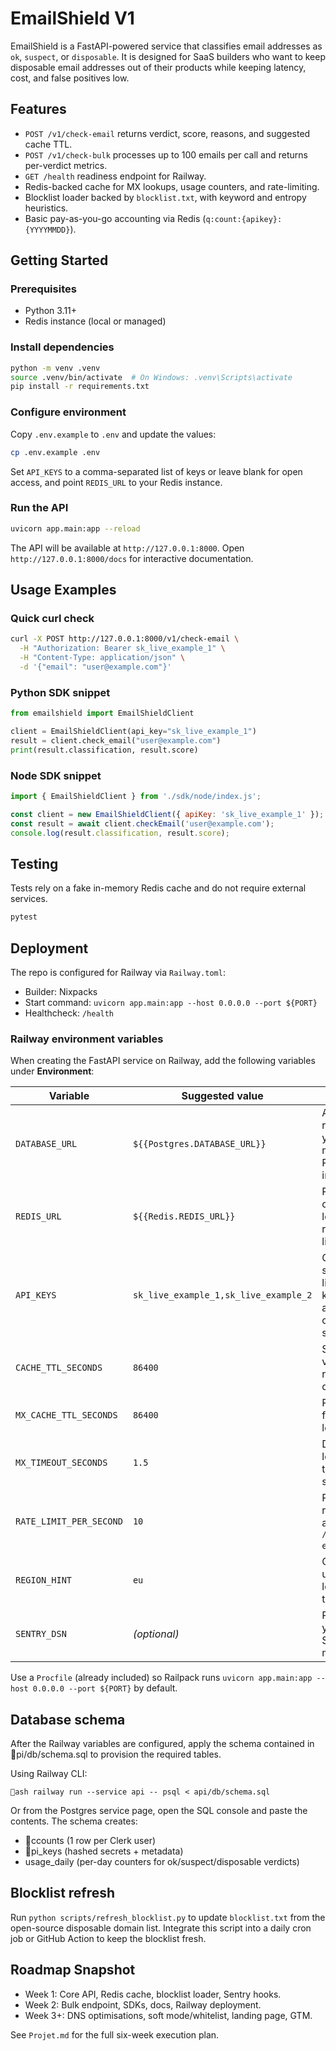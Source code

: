 # EmailShield V1

EmailShield is a FastAPI-powered service that classifies email addresses as `ok`, `suspect`, or `disposable`. It is designed for SaaS builders who want to keep disposable email addresses out of their products while keeping latency, cost, and false positives low.

## Features

- `POST /v1/check-email` returns verdict, score, reasons, and suggested cache TTL.
- `POST /v1/check-bulk` processes up to 100 emails per call and returns per-verdict metrics.
- `GET /health` readiness endpoint for Railway.
- Redis-backed cache for MX lookups, usage counters, and rate-limiting.
- Blocklist loader backed by `blocklist.txt`, with keyword and entropy heuristics.
- Basic pay-as-you-go accounting via Redis (`q:count:{apikey}:{YYYYMMDD}`).

## Getting Started

### Prerequisites

- Python 3.11+
- Redis instance (local or managed)

### Install dependencies

```bash
python -m venv .venv
source .venv/bin/activate  # On Windows: .venv\Scripts\activate
pip install -r requirements.txt
```

### Configure environment

Copy `.env.example` to `.env` and update the values:

```bash
cp .env.example .env
```

Set `API_KEYS` to a comma-separated list of keys or leave blank for open access, and point `REDIS_URL` to your Redis instance.

### Run the API

```bash
uvicorn app.main:app --reload
```

The API will be available at `http://127.0.0.1:8000`. Open `http://127.0.0.1:8000/docs` for interactive documentation.

## Usage Examples

### Quick curl check

```bash
curl -X POST http://127.0.0.1:8000/v1/check-email \
  -H "Authorization: Bearer sk_live_example_1" \
  -H "Content-Type: application/json" \
  -d '{"email": "user@example.com"}'
```

### Python SDK snippet

```python
from emailshield import EmailShieldClient

client = EmailShieldClient(api_key="sk_live_example_1")
result = client.check_email("user@example.com")
print(result.classification, result.score)
```

### Node SDK snippet

```javascript
import { EmailShieldClient } from './sdk/node/index.js';

const client = new EmailShieldClient({ apiKey: 'sk_live_example_1' });
const result = await client.checkEmail('user@example.com');
console.log(result.classification, result.score);
```

## Testing

Tests rely on a fake in-memory Redis cache and do not require external services.

```bash
pytest
```

## Deployment

The repo is configured for Railway via `Railway.toml`:

- Builder: Nixpacks
- Start command: `uvicorn app.main:app --host 0.0.0.0 --port ${PORT}`
- Healthcheck: `/health`

### Railway environment variables

When creating the FastAPI service on Railway, add the following variables under **Environment**:

| Variable | Suggested value | Notes |
| --- | --- | --- |
| `DATABASE_URL` | `${{Postgres.DATABASE_URL}}` | Auto-resolves to your managed Postgres instance. |
| `REDIS_URL` | `${{Redis.REDIS_URL}}` | Required for caching MX lookups and rate-limiting. |
| `API_KEYS` | `sk_live_example_1,sk_live_example_2` | Comma-separated list of API keys allowed to call the service. |
| `CACHE_TTL_SECONDS` | `86400` | Suggested verdict TTL returned to clients. |
| `MX_CACHE_TTL_SECONDS` | `86400` | Redis TTL for MX lookups. |
| `MX_TIMEOUT_SECONDS` | `1.5` | DNS/MX lookup timeout in seconds. |
| `RATE_LIMIT_PER_SECOND` | `10` | Per-key rate limit applied on `/v1/check-email`. |
| `REGION_HINT` | `eu` | Optional, used for logs/metrics tagging. |
| `SENTRY_DSN` | *(optional)* | Provide if you enable Sentry monitoring. |

Use a `Procfile` (already included) so Railpack runs `uvicorn app.main:app --host 0.0.0.0 --port ${PORT}` by default.

## Database schema

After the Railway variables are configured, apply the schema contained in pi/db/schema.sql to provision the required tables.

Using Railway CLI:

`ash
railway run --service api -- psql < api/db/schema.sql
`

Or from the Postgres service page, open the SQL console and paste the contents. The schema creates:

- ccounts (1 row per Clerk user)
- pi_keys (hashed secrets + metadata)
- usage_daily (per-day counters for ok/suspect/disposable verdicts)

## Blocklist refresh

Run `python scripts/refresh_blocklist.py` to update `blocklist.txt` from the open-source disposable domain list. Integrate this script into a daily cron job or GitHub Action to keep the blocklist fresh.

## Roadmap Snapshot

- Week 1: Core API, Redis cache, blocklist loader, Sentry hooks.
- Week 2: Bulk endpoint, SDKs, docs, Railway deployment.
- Week 3+: DNS optimisations, soft mode/whitelist, landing page, GTM.

See `Projet.md` for the full six-week execution plan.

